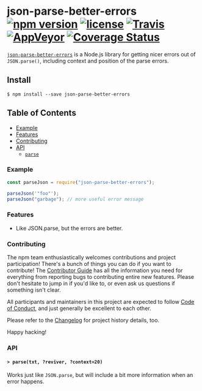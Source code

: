 # json-parse-better-errors [![npm version](https://img.shields.io/npm/v/json-parse-better-errors.svg)](https://npm.im/json-parse-better-errors) [![license](https://img.shields.io/npm/l/json-parse-better-errors.svg)](https://npm.im/json-parse-better-errors) [![Travis](https://img.shields.io/travis/zkat/json-parse-better-errors.svg)](https://travis-ci.org/zkat/json-parse-better-errors) [![AppVeyor](https://ci.appveyor.com/api/projects/status/github/zkat/json-parse-better-errors?svg=true)](https://ci.appveyor.com/project/zkat/json-parse-better-errors) [![Coverage Status](https://coveralls.io/repos/github/zkat/json-parse-better-errors/badge.svg?branch=latest)](https://coveralls.io/github/zkat/json-parse-better-errors?branch=latest)

[`json-parse-better-errors`](https://github.com/zkat/json-parse-better-errors)
is a Node.js library for getting nicer errors out of `JSON.parse()`, including
context and position of the parse errors.

## Install

`$ npm install --save json-parse-better-errors`

## Table of Contents

- [Example](#example)
- [Features](#features)
- [Contributing](#contributing)
- [API](#api)
  - [`parse`](#parse)

### Example

```javascript
const parseJson = require("json-parse-better-errors");

parseJson('"foo"');
parseJson("garbage"); // more useful error message
```

### Features

- Like JSON.parse, but the errors are better.

### Contributing

The npm team enthusiastically welcomes contributions and project participation!
There's a bunch of things you can do if you want to contribute! The
[Contributor Guide](CONTRIBUTING.md) has all the information you need for
everything from reporting bugs to contributing entire new features. Please don't
hesitate to jump in if you'd like to, or even ask us questions if something
isn't clear.

All participants and maintainers in this project are expected to follow
[Code of Conduct](CODE_OF_CONDUCT.md), and just generally be excellent to each
other.

Please refer to the [Changelog](CHANGELOG.md) for project history details, too.

Happy hacking!

### API

#### <a name="parse"></a> `> parse(txt, ?reviver, ?context=20)`

Works just like `JSON.parse`, but will include a bit more information when an
error happens.
